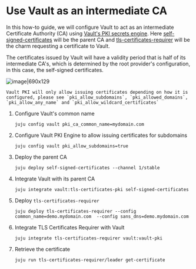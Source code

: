 # Use Vault as an intermediate CA

In this how-to guide, we will configure Vault to act as an intermediate Certificate Authority (CA) using [Vault's PKI secrets engine](https://developer.hashicorp.com/vault/docs/secrets/pki). Here [self-signed-certificates](https://charmhub.io/self-signed-certificates) will be the parent CA and [tls-certificates-requirer](https://charmhub.io/tls-certificates-requirer) will be the charm requesting a certificate to Vault.

The certificates issued by Vault will have a validity period that is half of its intermediate CA's, which is determined by the root provider's configuration, in this case, the self-signed certificates.

![image|690x129](upload://9Fqp2fx6aXCVzucptBL9PdlJp8n.png)

```{note}
Vault PKI will only allow issuing certificates depending on how it is configured, please see `pki_allow_subdomains`, `pki_allowed_domains`, `pki_allow_any_name` and `pki_allow_wildcard_certificates`
```

1. Configure Vault's common name

    ```shell
    juju config vault pki_ca_common_name=mydomain.com
    ```

2. Configure Vault PKI Engine to allow issuing certificates for subdomains

    ```shell
    juju config vault pki_allow_subdomains=true
    ```

3. Deploy the parent CA

    ```shell
    juju deploy self-signed-certificates --channel 1/stable
    ```

4. Integrate Vault with its parent CA

    ```shell
    juju integrate vault:tls-certificates-pki self-signed-certificates
    ```

5. Deploy `tls-certificates-requirer`

    ```shell
    juju deploy tls-certificates-requirer --config common_name=demo.mydomain.com  --config sans_dns=demo.mydomain.com
    ```

6. Integrate TLS Certificates Requirer with Vault

    ```shell
    juju integrate tls-certificates-requirer vault:vault-pki
    ```

7. Retrieve the certificate

    ```shell
    juju run tls-certificates-requirer/leader get-certificate
    ```
